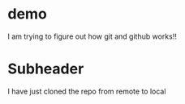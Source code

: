 # demo
I am trying to figure out how git and github works!!

# Subheader
I have just cloned the repo from remote to local